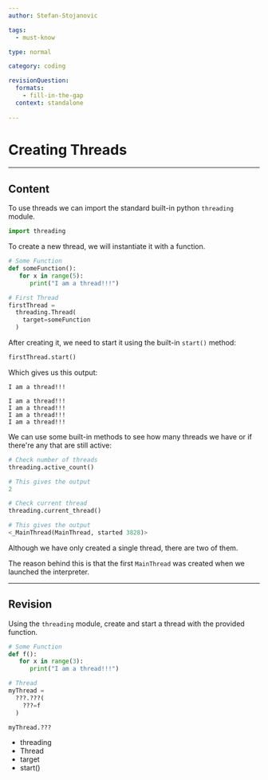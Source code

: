 ```yaml
---
author: Stefan-Stojanovic

tags:
  - must-know

type: normal

category: coding

revisionQuestion:
  formats:
    - fill-in-the-gap
  context: standalone
  
---
```


# Creating Threads

---

## Content

To use threads we can import the standard built-in python `threading` module.

```python
import threading
```

To create a new thread, we will instantiate it with a function.

```python
# Some Function
def someFunction():
   for x in range(5):
      print("I am a thread!!!")

# First Thread
firstThread = 
  threading.Thread(
    target=someFunction
  )
```

After creating it, we need to start it using the built-in `start()` method:
```python
firstThread.start()
```

Which gives us this output:
```plain-text
I am a thread!!!

I am a thread!!!
I am a thread!!!
I am a thread!!!
I am a thread!!!
```

We can use some built-in methods to see how many threads we have or if there're any that are still active:

```python
# Check number of threads
threading.active_count()

# This gives the output
2
```

```python
# Check current thread
threading.current_thread()

# This gives the output
<_MainThread(MainThread, started 3828)>
```

Although we have only created a single thread, there are two of them.

The reason behind this is that the first `MainThread` was created when we launched the interpreter.

---

## Revision

Using the `threading` module, create and start a thread with the provided function.

```python
# Some Function
def f():
   for x in range(3):
      print("I am a thread!!!")

# Thread
myThread = 
  ???.???(
    ???=f
  )

myThread.???
```

- threading
- Thread
- target
- start()
